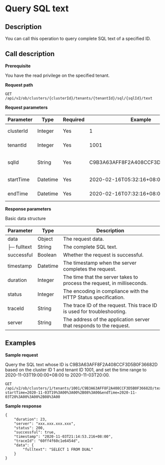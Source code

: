 Query SQL text 
===================================



**Description** 
------------------------------------

You can call this operation to query complete SQL text of a specified ID.

**Call description** 
-----------------------------------------

**Prerequisite** 

You have the read privilege on the specified tenant. 

**Request path** 

`GET /api/v2/ob/clusters/{clusterId}/tenants/{tenantId}/sql/{sqlId}/text`

**Request parameters** 


| Parameter |   Type   | Required |             Example              |         Description          |
|-----------|----------|----------|----------------------------------|------------------------------|
| clusterId | Integer  | Yes      | 1                                | The ID of the cluster.       |
| tenantId  | Integer  | Yes      | 1001                             | The ID of the tenant.        |
| sqlId     | String   | Yes      | C9B3A63AFF8F2A408CCF3D5B0F36682D | The ID of the SQL statement. |
| startTime | Datetime | Yes      | 2020-02-16T05:32:16+08:00        | The start time.              |
| endTime   | Datetime | Yes      | 2020-02-16T07:32:16+08:00        | The end time.                |



**Response parameters** 

Basic data structure


|  Parameter  |   Type   |                               Description                               |
|-------------|----------|-------------------------------------------------------------------------|
| data        | Object   | The request data.                                                       |
| ├─ fulltext | String   | The complete SQL text.                                                  |
| successful  | Boolean  | Whether the request is successful.                                      |
| timestamp   | Datetime | The timestamp when the server completes the request.                    |
| duration    | Integer  | The time that the server takes to process the request, in milliseconds. |
| status      | Integer  | The encoding in compliance with the HTTP Status specification.          |
| traceId     | String   | The trace ID of the request. This trace ID is used for troubleshooting. |
| server      | String   | The address of the application server that responds to the request.     |



**Examples** 
---------------------------------

**Sample request** 

Query the SQL text whose ID is C9B3A63AFF8F2A408CCF3D5B0F36682D based on the cluster ID 1 and tenant ID 1001, and set the time range to 2020-11-03T19:00:00+08:00 to 2020-11-03T20:00. 

```code
GET /api/v2/ob/clusters/1/tenants/1001/C9B3A63AFF8F2A408CCF3D5B0F36682D/text?startTime=2020-11-03T19%3A00%3A00%2B08%3A00&endTime=2020-11-03T20%3A00%3A00%2B08%3A00
```



**Sample response** 

```code
{
    "duration": 23,
    "server": "xxx.xxx.xxx.xxx",
    "status": 200,
    "successful": true,
    "timestamp": "2020-11-03T21:14:53.216+08:00",
    "traceId": "60ff4f60c1e6454d",
    "data": {
        "fulltext": "SELECT 1 FROM DUAL"
    }   
}
```



